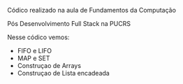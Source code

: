 Códico realizado na aula de Fundamentos da Computação

Pós Desenvolvimento Full Stack na PUCRS

Nesse códico vemos:
 - FIFO e LIFO
 - MAP e SET
 - Construçao de Arrays
 - Construçao de Lista encadeada

